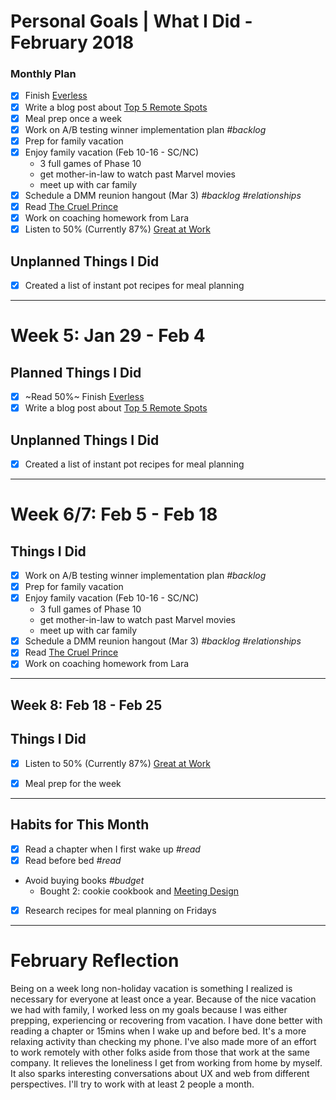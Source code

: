 Personal Goals | What I Did - February 2018
==============

### Monthly Plan
- [x] Finish [Everless](https://www.goodreads.com/book/show/32320661-everless)
- [x] Write a blog post about [Top 5 Remote Spots](http://candicodeit.tumblr.com/post/170589018441/my-top-remote-work-spots-in-hampton-roads)
- [x] Meal prep once a week
- [x] Work on A/B testing winner implementation plan *#backlog*
- [x] Prep for family vacation
- [x] Enjoy family vacation (Feb 10-16 - SC/NC)
  - 3 full games of Phase 10
  - get mother-in-law to watch past Marvel movies
  - meet up with car family
- [x] Schedule a DMM reunion hangout (Mar 3) *#backlog* *#relationships*
- [x] Read [The Cruel Prince](https://www.goodreads.com/book/show/26032825-the-cruel-prince)
- [x] Work on coaching homework from Lara
- [x] Listen to 50% (Currently 87%) [Great at Work](https://www.goodreads.com/book/show/35297611-great-at-work)

## Unplanned Things I Did 
- [x] Created a list of instant pot recipes for meal planning

---

# Week 5: Jan 29 - Feb 4

## Planned Things I Did 
- [x] ~Read 50%~ Finish [Everless](https://www.goodreads.com/book/show/32320661-everless)
- [x] Write a blog post about [Top 5 Remote Spots](http://candicodeit.tumblr.com/post/170589018441/my-top-remote-work-spots-in-hampton-roads)

## Unplanned Things I Did 
- [x] Created a list of instant pot recipes for meal planning
---

# Week 6/7: Feb 5 - Feb 18

## Things I Did
- [x] Work on A/B testing winner implementation plan *#backlog*
- [x] Prep for family vacation
- [x] Enjoy family vacation (Feb 10-16 - SC/NC)
  - 3 full games of Phase 10
  - get mother-in-law to watch past Marvel movies
  - meet up with car family
- [x] Schedule a DMM reunion hangout (Mar 3) *#backlog* *#relationships*
- [x] Read [The Cruel Prince](https://www.goodreads.com/book/show/26032825-the-cruel-prince)
- [x] Work on coaching homework from Lara

---

## Week 8: Feb 18 - Feb 25

## Things I Did
- [x] Listen to 50% (Currently 87%) [Great at Work](https://www.goodreads.com/book/show/35297611-great-at-work)
- [x] Meal prep for the week


---
## Habits for This Month
- [x] Read a chapter when I first wake up *#read*
- [x] Read before bed *#read*
- Avoid buying books *#budget*
  - Bought 2: cookie cookbook and [Meeting Design](http://rosenfeldmedia.com/books/meeting-design/)
- [x] Research recipes for meal planning on Fridays

---


# February Reflection

Being on a week long non-holiday vacation is something I realized is necessary for everyone at least once a year. Because of the nice vacation we had with family, I worked less on my goals because I was either prepping, experiencing or recovering from vacation. I have done better with reading a chapter or 15mins when I wake up and before bed. It's a more relaxing activity than checking my phone. I've also made more of an effort to work remotely with other folks aside from those that work at the same company. It relieves the loneliness I get from working from home by myself. It also sparks interesting conversations about UX and web from different perspectives. I'll try to work with at least 2 people a month. 

